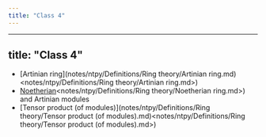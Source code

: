 ```yaml
---
title: "Class 4"
---
```


---
title: "Class 4"
---

- [Artinian ring](notes/ntpy/Definitions/Ring theory/Artinian ring.md)<notes/ntpy/Definitions/Ring theory/Artinian ring.md>)
- [Noetherian]()<notes/ntpy/Definitions/Ring theory/Noetherian ring.md>) and Artinian modules
- [Tensor product (of modules)](notes/ntpy/Definitions/Ring theory/Tensor product (of modules).md)<notes/ntpy/Definitions/Ring theory/Tensor product (of modules).md>)
